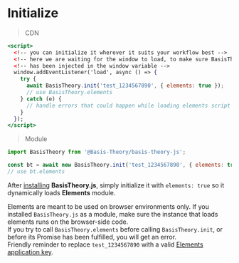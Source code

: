 
# Initialize

> CDN

```jsx
<script>
  <!-- you can initialize it wherever it suits your workflow best -->
  <!-- here we are waiting for the window to load, to make sure BasisTheory instance -->
  <!-- has been injected in the window variable -->
  window.addEventListener('load', async () => {
    try {
      await BasisTheory.init('test_1234567890', { elements: true });      
      // use BasisTheory.elements
    } catch (e) {
      // handle errors that could happen while loading elements script
    } 
  });  
</script>
```

> Module

```jsx
import BasisTheory from '@Basis-Theory/basis-theory-js';

const bt = await new BasisTheory.init('test_1234567890', { elements: true });
// use bt.elements
```


After [installing](#install-sdk) **BasisTheory.js**, simply initialize it with `elements: true` so it dynamically loads **Elements** module.

<aside class="warning">
  <span>Elements are meant to be used on browser environments only. If you installed <code>BasisTheory.js</code> as a module, make sure the instance that loads elements runs on the browser-side code.</span>
</aside>

<aside class="warning">
  <span>If you try to call <code>BasisTheory.elements</code> before calling <code>BasisTheory.init</code>, or before its Promise has been fulfilled, you will get an error.</span>
</aside>

<aside class="notice">
  <span>Friendly reminder to replace <code>test_1234567890</code> with a valid <a href="#authentication">Elements application key</a>.</span>
</aside>
